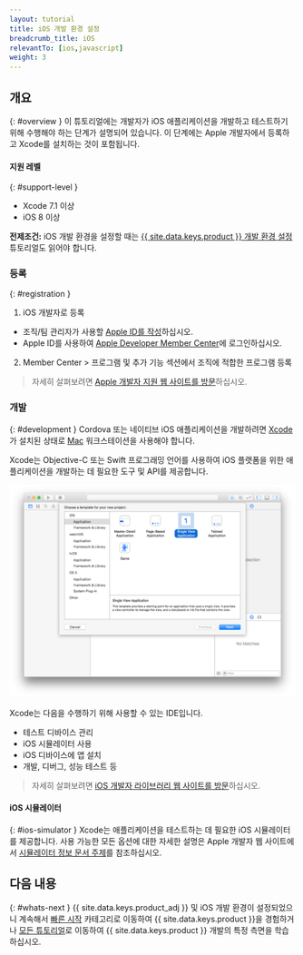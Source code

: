 ```yaml
---
layout: tutorial
title: iOS 개발 환경 설정
breadcrumb_title: iOS
relevantTo: [ios,javascript]
weight: 3
---
```

<!-- NLS_CHARSET=UTF-8 -->
## 개요
{: #overview }
이 튜토리얼에는 개발자가 iOS 애플리케이션을 개발하고 테스트하기 위해 수행해야 하는 단계가 설명되어 있습니다. 이 단계에는 Apple 개발자에서 등록하고 Xcode를 설치하는 것이 포함됩니다.

#### 지원 레벨
{: #support-level }

* Xcode 7.1 이상
* iOS 8 이상

**전제조건:** iOS 개발 환경을 설정할 때는 [{{ site.data.keys.product }} 개발 환경 설정](../mobilefirst/) 튜토리얼도 읽어야 합니다.

### 등록
{: #registration }
1. iOS 개발자로 등록
 - 조직/팀 관리자가 사용할 [Apple ID를 작성](https://appleid.apple.com/account)하십시오.
 - Apple ID를 사용하여 [Apple Developer Member Center](https://developer.apple.com/)에 로그인하십시오.
2. Member Center > 프로그램 및 추가 기능 섹션에서 조직에 적합한 프로그램 등록

> 자세히 살펴보려면 [Apple 개발자 지원 웹 사이트를 방문](https://developer.apple.com/support/)하십시오.

### 개발
{: #development }
Cordova 또는 네이티브 iOS 애플리케이션을 개발하려면 [Xcode](https://developer.apple.com/xcode/)가 설치된 상태로 [Mac](https://www.apple.com/mac/) 워크스테이션을 사용해야 합니다.

Xcode는 Objective-C 또는 Swift 프로그래밍 언어를 사용하여 iOS 플랫폼을 위한 애플리케이션을 개발하는 데 필요한 도구 및 API를 제공합니다.</p>

![xcode IDE](xcode.png)

Xcode는 다음을 수행하기 위해 사용할 수 있는 IDE입니다.

- 테스트 디바이스 관리
- iOS 시뮬레이터 사용
- iOS 디바이스에 앱 설치
- 개발, 디버그, 성능 테스트 등

> 자세히 살펴보려면 [iOS 개발자 라이브러리 웹 사이트를 방문](https://developer.apple.com/library/ios/navigation/)하십시오.

#### iOS 시뮬레이터
{: #ios-simulator }
Xcode는 애플리케이션을 테스트하는 데 필요한 iOS 시뮬레이터를 제공합니다. 사용 가능한 모든 옵션에 대한 자세한 설명은 Apple 개발자 웹 사이트에서 [시뮬레이터 정보 문서 주제](https://developer.apple.com/library/ios/documentation/IDEs/Conceptual/iOS_Simulator_Guide/Introduction/Introduction.html)를 참조하십시오.

## 다음 내용
{: #whats-next }
{{ site.data.keys.product_adj }} 및 iOS 개발 환경이 설정되었으니 계속해서 [빠른 시작](../../../quick-start/ios/) 카테고리로 이동하여 {{ site.data.keys.product }}을 경험하거나 [모든 튜토리얼](../../../all-tutorials)로 이동하여 {{ site.data.keys.product }} 개발의 특정 측면을 학습하십시오.

